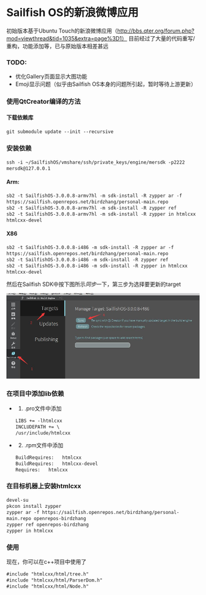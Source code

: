# Sailfish OS的新浪微博应用

初始版本基于Ubuntu Touch的新浪微博应用（http://bbs.qter.org/forum.php?mod=viewthread&tid=1035&extra=page%3D1）
目前经过了大量的代码重写/重构，功能添加等，已与原始版本相差甚远


### TODO: 
* 优化Gallery页面显示大图功能
* Emoji显示问题（似乎由Sailfish OS本身的问题所引起，暂时等待上游更新）


### 使用QtCreator编译的方法

#### 下载依赖库
`git submodule update --init --recursive`

### 安装依赖

```
ssh -i ~/SailfishOS/vmshare/ssh/private_keys/engine/mersdk -p2222 mersdk@127.0.0.1
```

#### Arm:
```
sb2 -t SailfishOS-3.0.0.8-armv7hl -m sdk-install -R zypper ar -f https://sailfish.openrepos.net/birdzhang/personal-main.repo
sb2 -t SailfishOS-3.0.0.8-armv7hl -m sdk-install -R zypper ref
sb2 -t SailfishOS-3.0.0.8-armv7hl -m sdk-install -R zypper in htmlcxx htmlcxx-devel
```
#### X86
```
sb2 -t SailfishOS-3.0.0.8-i486 -m sdk-install -R zypper ar -f https://sailfish.openrepos.net/birdzhang/personal-main.repo
sb2 -t SailfishOS-3.0.0.8-i486 -m sdk-install -R zypper ref
sb2 -t SailfishOS-3.0.0.8-i486 -m sdk-install -R zypper in htmlcxx htmlcxx-devel
```

然后在Sailfish SDK中按下图所示*同步*一下，第三步为选择要更新的target

![sync](install_libs_on_sdk.jpg)


### 在项目中添加lib依赖

* 1. .pro文件中添加 
    ```
    LIBS += -lhtmlcxx
    INCLUDEPATH += \
    /usr/include/htmlcxx
    ```
* 2. .rpm文件中添加 
    ```
    BuildRequires:   htmlcxx
    BuildRequires:   htmlcxx-devel
    Requires:   htmlcxx
    ```

### 在目标机器上安装htmlcxx

```
devel-su 
pkcon install zypper
zypper ar -f https://sailfish.openrepos.net/birdzhang/personal-main.repo openrepos-birdzhang
zypper ref openrepos-birdzhang
zypper in htmlcxx
```

### 使用

现在，你可以在c++项目中使用了
```
#include "htmlcxx/html/tree.h"
#include "htmlcxx/html/ParserDom.h"
#include "htmlcxx/html/Node.h"
```

